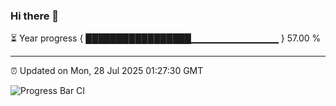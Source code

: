 ### Hi there 👋

⏳ Year progress { █████████████████▁▁▁▁▁▁▁▁▁▁▁▁▁ } 57.00 %

---

⏰ Updated on Mon, 28 Jul 2025 01:27:30 GMT

![Progress Bar CI](https://github.com/liununu/liununu/workflows/Progress%20Bar%20CI/badge.svg)
